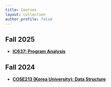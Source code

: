 ```yaml
---
title: Courses
layout: collection 
author_profile: false 
---
```

<!--img src="images/minseokjeon.png" alt="me" width="160" style="right-margin: 10rem; float: left"/-->
 

## Fall 2025
+ [**IC637: Program Analysis**](./ic637/2025/)

## Fall 2024

+ [**COSE213 (Korea University): Data Structure**](./cose213/2024/)

 
  
  

